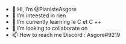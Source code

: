 - 👋 Hi, I’m @PianisteAsgore
- 👀 I’m inteested in  rien
- 🌱 I’m currently learning le C et C ++
- 💞️ I’m looking to collaborate on  
- 📫 How to reach me  Discord : Asgore#9219

<!---
PianisteAsgore/PianisteAsgore is a ✨ special ✨ repository because its `README.md` (this file) appears on your GitHub profile.
You can click the Preview link to take a look at your changes.
--->

